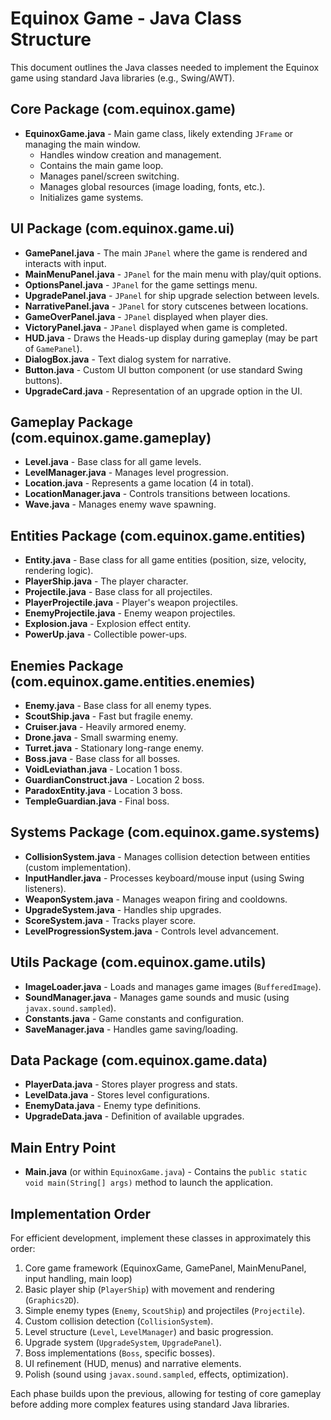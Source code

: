# Equinox Game - Java Class Structure

This document outlines the Java classes needed to implement the Equinox game using standard Java libraries (e.g., Swing/AWT).

## Core Package (com.equinox.game)

- **EquinoxGame.java** - Main game class, likely extending `JFrame` or managing the main window.
  - Handles window creation and management.
  - Contains the main game loop.
  - Manages panel/screen switching.
  - Manages global resources (image loading, fonts, etc.).
  - Initializes game systems.

## UI Package (com.equinox.game.ui)

- **GamePanel.java** - The main `JPanel` where the game is rendered and interacts with input.
- **MainMenuPanel.java** - `JPanel` for the main menu with play/quit options.
- **OptionsPanel.java** - `JPanel` for the game settings menu.
- **UpgradePanel.java** - `JPanel` for ship upgrade selection between levels.
- **NarrativePanel.java** - `JPanel` for story cutscenes between locations.
- **GameOverPanel.java** - `JPanel` displayed when player dies.
- **VictoryPanel.java** - `JPanel` displayed when game is completed.
- **HUD.java** - Draws the Heads-up display during gameplay (may be part of `GamePanel`).
- **DialogBox.java** - Text dialog system for narrative.
- **Button.java** - Custom UI button component (or use standard Swing buttons).
- **UpgradeCard.java** - Representation of an upgrade option in the UI.

## Gameplay Package (com.equinox.game.gameplay)

- **Level.java** - Base class for all game levels.
- **LevelManager.java** - Manages level progression.
- **Location.java** - Represents a game location (4 in total).
- **LocationManager.java** - Controls transitions between locations.
- **Wave.java** - Manages enemy wave spawning.

## Entities Package (com.equinox.game.entities)

- **Entity.java** - Base class for all game entities (position, size, velocity, rendering logic).
- **PlayerShip.java** - The player character.
- **Projectile.java** - Base class for all projectiles.
- **PlayerProjectile.java** - Player's weapon projectiles.
- **EnemyProjectile.java** - Enemy weapon projectiles.
- **Explosion.java** - Explosion effect entity.
- **PowerUp.java** - Collectible power-ups.

## Enemies Package (com.equinox.game.entities.enemies)

- **Enemy.java** - Base class for all enemy types.
- **ScoutShip.java** - Fast but fragile enemy.
- **Cruiser.java** - Heavily armored enemy.
- **Drone.java** - Small swarming enemy.
- **Turret.java** - Stationary long-range enemy.
- **Boss.java** - Base class for all bosses.
- **VoidLeviathan.java** - Location 1 boss.
- **GuardianConstruct.java** - Location 2 boss.
- **ParadoxEntity.java** - Location 3 boss.
- **TempleGuardian.java** - Final boss.

## Systems Package (com.equinox.game.systems)

- **CollisionSystem.java** - Manages collision detection between entities (custom implementation).
- **InputHandler.java** - Processes keyboard/mouse input (using Swing listeners).
- **WeaponSystem.java** - Manages weapon firing and cooldowns.
- **UpgradeSystem.java** - Handles ship upgrades.
- **ScoreSystem.java** - Tracks player score.
- **LevelProgressionSystem.java** - Controls level advancement.

## Utils Package (com.equinox.game.utils)

- **ImageLoader.java** - Loads and manages game images (`BufferedImage`).
- **SoundManager.java** - Manages game sounds and music (using `javax.sound.sampled`).
- **Constants.java** - Game constants and configuration.
- **SaveManager.java** - Handles game saving/loading.

## Data Package (com.equinox.game.data)

- **PlayerData.java** - Stores player progress and stats.
- **LevelData.java** - Stores level configurations.
- **EnemyData.java** - Enemy type definitions.
- **UpgradeData.java** - Definition of available upgrades.

## Main Entry Point

- **Main.java** (or within `EquinoxGame.java`) - Contains the `public static void main(String[] args)` method to launch the application.

## Implementation Order

For efficient development, implement these classes in approximately this order:

1. Core game framework (EquinoxGame, GamePanel, MainMenuPanel, input handling, main loop)
2. Basic player ship (`PlayerShip`) with movement and rendering (`Graphics2D`).
3. Simple enemy types (`Enemy`, `ScoutShip`) and projectiles (`Projectile`).
4. Custom collision detection (`CollisionSystem`).
5. Level structure (`Level`, `LevelManager`) and basic progression.
6. Upgrade system (`UpgradeSystem`, `UpgradePanel`).
7. Boss implementations (`Boss`, specific bosses).
8. UI refinement (HUD, menus) and narrative elements.
9. Polish (sound using `javax.sound.sampled`, effects, optimization).

Each phase builds upon the previous, allowing for testing of core gameplay before adding more complex features using standard Java libraries. 